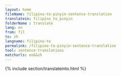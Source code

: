 ```yaml
---
layout: home
fileName: filipino-to-pinyin-sentence-translation
translatein: filipino_to_pinyin
folderName : translate
lang: en
from: fil
to: zh
langname: filipino-to
permalink: /filipino-to-pinyin-sentence-translation
tool: sentence-translations
matchurls: en&&zh
---
```

{% include section/translateinto.html %}
